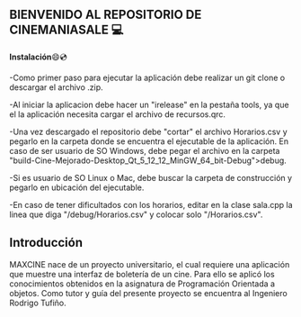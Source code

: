 ## BIENVENIDO AL REPOSITORIO DE CINEMANIASALE :computer:
**Instalación**:smile::cd:

-Como primer paso para ejecutar la aplicación debe realizar un git clone o descargar el archivo .zip.

-Al iniciar la aplicacion debe hacer un "irelease" en la pestaña tools, ya que el la aplicación necesita cargar el archivo de recursos.qrc.

-Una vez descargado el repositorio debe "cortar" el archivo Horarios.csv y pegarlo en la carpeta donde se encuentra el ejecutable de la aplicación. En caso de ser usuario de SO Windows, debe pegar el archivo en la carpeta "build-Cine-Mejorado-Desktop_Qt_5_12_12_MinGW_64_bit-Debug">debug.

-Si es usuario de SO Linux o Mac, debe buscar la carpeta de construcción y pegarlo en ubicación del ejecutable.

-En caso de tener dificultados con los horarios, editar en la clase sala.cpp la linea que diga "/debug/Horarios.csv" y colocar solo "/Horarios.csv".

## Introducción
MAXCINE nace de un proyecto universitario, el cual requiere una aplicación que muestre una interfaz de boletería de un cine. Para ello se aplicó los conocimientos obtenidos en la asignatura de Programación Orientada a objetos. Como tutor y guía del presente proyecto se encuentra al Ingeniero Rodrigo Tufiño.
